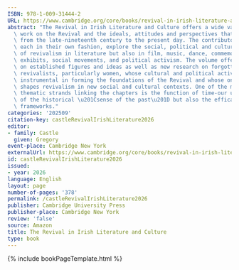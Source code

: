 ```yaml
---
ISBN: 978-1-009-31444-2
URL: https://www.cambridge.org/core/books/revival-in-irish-literature-and-culture/BD47D3625622E744D3A3D09039C8C458
abstract: "The Revival in Irish Literature and Culture offers a wide variety of new\
  \ work on the Revival and the ideals, attitudes and perspectives that animate it,\
  \ from the late-nineteenth century to the present day. The contributors to the volume,\
  \ each in their own fashion, explore the social, political and cultural expressions\
  \ of revivalism in literature but also in film, music, dance, commemorations, museum\
  \ exhibits, social movements, and political activism. The volume offers new perspectives\
  \ on established figures and ideas as well as new research on forgotten or under-represented\
  \ revivalists, particularly women, whose cultural and political activities were\
  \ instrumental in forming the foundations of the Revival and whose ongoing involvement\
  \ shapes revivalism in new social and cultural contexts. One of the most important\
  \ thematic strands linking the chapters is the function of time-our understanding\
  \ of the historical \u201Csense of the past\u201D but also the efficacy of new temporal\
  \ frameworks."
categories: '202509'
citation-key: castleRevivalIrishLiterature2026
editor:
- family: Castle
  given: Gregory
event-place: Cambridge New York
externalUrl: https://www.cambridge.org/core/books/revival-in-irish-literature-and-culture/BD47D3625622E744D3A3D09039C8C458
id: castleRevivalIrishLiterature2026
issued:
- year: 2026
language: English
layout: page
number-of-pages: '378'
permalink: /castleRevivalIrishLiterature2026
publisher: Cambridge University Press
publisher-place: Cambridge New York
review: 'false'
source: Amazon
title: The Revival in Irish Literature and Culture
type: book
---
```

{% include bookPageTemplate.html %}
